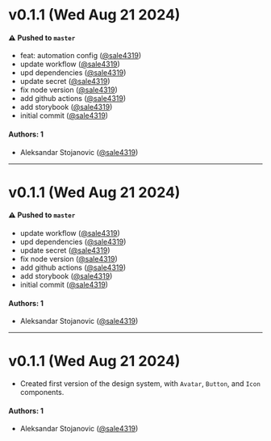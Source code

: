 # v0.1.1 (Wed Aug 21 2024)

#### ⚠️ Pushed to `master`

- feat: automation config ([@sale4319](https://github.com/sale4319))
- update workflow ([@sale4319](https://github.com/sale4319))
- upd dependencies ([@sale4319](https://github.com/sale4319))
- update secret ([@sale4319](https://github.com/sale4319))
- fix node version ([@sale4319](https://github.com/sale4319))
- add github actions ([@sale4319](https://github.com/sale4319))
- add storybook ([@sale4319](https://github.com/sale4319))
- initial commit ([@sale4319](https://github.com/sale4319))

#### Authors: 1

- Aleksandar Stojanovic ([@sale4319](https://github.com/sale4319))

---

# v0.1.1 (Wed Aug 21 2024)

#### ⚠️ Pushed to `master`

- update workflow ([@sale4319](https://github.com/sale4319))
- upd dependencies ([@sale4319](https://github.com/sale4319))
- update secret ([@sale4319](https://github.com/sale4319))
- fix node version ([@sale4319](https://github.com/sale4319))
- add github actions ([@sale4319](https://github.com/sale4319))
- add storybook ([@sale4319](https://github.com/sale4319))
- initial commit ([@sale4319](https://github.com/sale4319))

#### Authors: 1

- Aleksandar Stojanovic ([@sale4319](https://github.com/sale4319))

---

# v0.1.1 (Wed Aug 21 2024)

- Created first version of the design system, with `Avatar`, `Button`, and `Icon` components.

#### Authors: 1

- Aleksandar Stojanovic ([@sale4319](https://github.com/sale4319))
